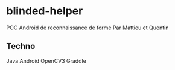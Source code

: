 # blinded-helper

POC Android de reconnaissance de forme
Par Mattieu et Quentin

## Techno

Java
Android
OpenCV3
Graddle
